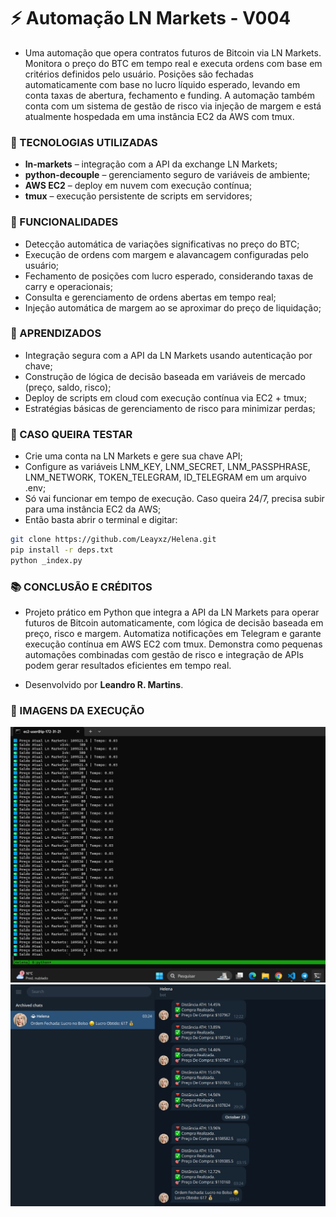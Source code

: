 # ⚡ Automação LN Markets - V004
- Uma automação que opera contratos futuros de Bitcoin via LN Markets. Monitora o preço do BTC em tempo real e executa ordens com base em critérios definidos pelo usuário. Posições são fechadas automaticamente com base no lucro líquido esperado, levando em conta taxas de abertura, fechamento e funding. A automação também conta com um sistema de gestão de risco via injeção de margem e está atualmente hospedada em uma instância EC2 da AWS com tmux.

### 🚀 TECNOLOGIAS UTILIZADAS
- **ln-markets** – integração com a API da exchange LN Markets;
- **python-decouple** – gerenciamento seguro de variáveis de ambiente;
- **AWS EC2** – deploy em nuvem com execução contínua;
- **tmux** – execução persistente de scripts em servidores;

### 📌 FUNCIONALIDADES
- Detecção automática de variações significativas no preço do BTC;
- Execução de ordens com margem e alavancagem configuradas pelo usuário;
- Fechamento de posições com lucro esperado, considerando taxas de carry e operacionais;
- Consulta e gerenciamento de ordens abertas em tempo real;
- Injeção automática de margem ao se aproximar do preço de liquidação;

### 🧠 APRENDIZADOS
- Integração segura com a API da LN Markets usando autenticação por chave;
- Construção de lógica de decisão baseada em variáveis de mercado (preço, saldo, risco);
- Deploy de scripts em cloud com execução contínua via EC2 + tmux;
- Estratégias básicas de gerenciamento de risco para minimizar perdas;

### 🧪 CASO QUEIRA TESTAR
- Crie uma conta na LN Markets e gere sua chave API;
- Configure as variáveis LNM_KEY, LNM_SECRET, LNM_PASSPHRASE, LNM_NETWORK, TOKEN_TELEGRAM, ID_TELEGRAM em um arquivo .env;
- Só vai funcionar em tempo de execução. Caso queira 24/7, precisa subir para uma instância EC2 da AWS;
- Então basta abrir o terminal e digitar:
```bash
git clone https://github.com/Leayxz/Helena.git
pip install -r deps.txt
python _index.py
```

### 📚 CONCLUSÃO E CRÉDITOS

- Projeto prático em Python que integra a API da LN Markets para operar futuros de Bitcoin automaticamente, com lógica de decisão baseada em preço, risco e margem. Automatiza notificações em Telegram e garante execução contínua em AWS EC2 com tmux. Demonstra como pequenas automações combinadas com gestão de risco e integração de APIs podem gerar resultados eficientes em tempo real.

- Desenvolvido por **Leandro R. Martins**.

### 📸 IMAGENS DA EXECUÇÃO
![1](imagens/1.png)
![2](imagens/2.png)
